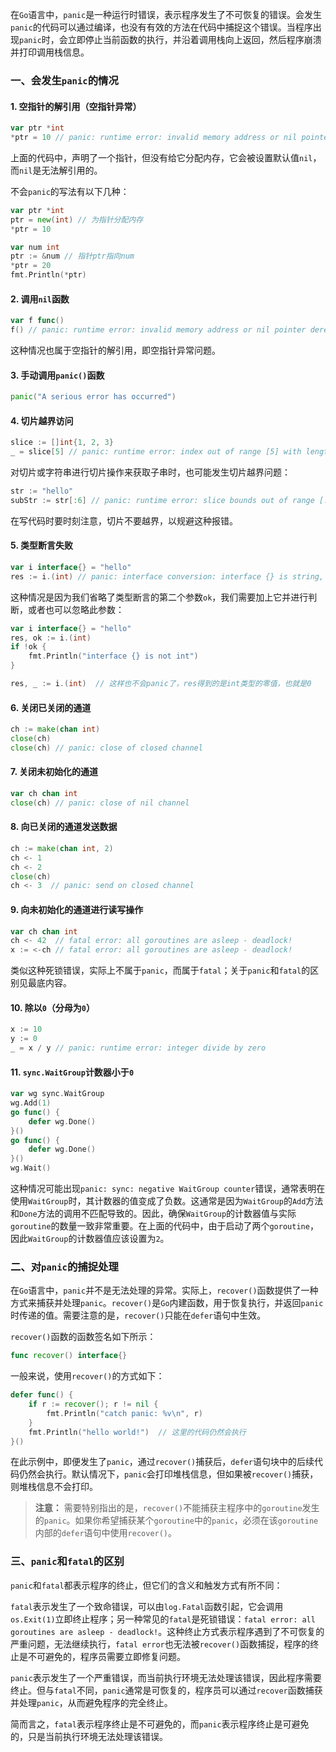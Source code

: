 在`Go`语言中，`panic`是一种运行时错误，表示程序发生了不可恢复的错误。会发生`panic`的代码可以通过编译，也没有有效的方法在代码中捕捉这个错误。当程序出现`panic`时，会立即停止当前函数的执行，并沿着调用栈向上返回，然后程序崩溃并打印调用栈信息。

### 一、会发生`panic`的情况

#### 1. 空指针的解引用（空指针异常）

```go
var ptr *int
*ptr = 10 // panic: runtime error: invalid memory address or nil pointer dereference
```

上面的代码中，声明了一个指针，但没有给它分配内存，它会被设置默认值`nil`，而`nil`是无法解引用的。

不会`panic`的写法有以下几种：

```go
var ptr *int
ptr = new(int) // 为指针分配内存
*ptr = 10

var num int
ptr := &num // 指针ptr指向num
*ptr = 20
fmt.Println(*ptr)
```

#### 2. 调用`nil`函数

```go
var f func()
f() // panic: runtime error: invalid memory address or nil pointer dereference
```

这种情况也属于空指针的解引用，即空指针异常问题。

#### 3. 手动调用`panic()`函数

```go
panic("A serious error has occurred")
```

#### 4. 切片越界访问

```go
slice := []int{1, 2, 3}
_ = slice[5] // panic: runtime error: index out of range [5] with length 3
```

对切片或字符串进行切片操作来获取子串时，也可能发生切片越界问题：

```go
str := "hello"
subStr := str[:6] // panic: runtime error: slice bounds out of range [:6] with length 5
```

在写代码时要时刻注意，切片不要越界，以规避这种报错。


#### 5. 类型断言失败

```go
var i interface{} = "hello"
res := i.(int) // panic: interface conversion: interface {} is string, not int
```

这种情况是因为我们省略了类型断言的第二个参数`ok`，我们需要加上它并进行判断，或者也可以忽略此参数：

```go
var i interface{} = "hello"
res, ok := i.(int)
if !ok {
	fmt.Println("interface {} is not int")
}

res, _ := i.(int)  // 这样也不会panic了，res得到的是int类型的零值，也就是0
```

#### 6. 关闭已关闭的通道

```go
ch := make(chan int)
close(ch)
close(ch) // panic: close of closed channel
```

#### 7. 关闭未初始化的通道

```go
var ch chan int
close(ch) // panic: close of nil channel
```

#### 8. 向已关闭的通道发送数据

```go
ch := make(chan int, 2)
ch <- 1
ch <- 2
close(ch)
ch <- 3  // panic: send on closed channel
```

#### 9. 向未初始化的通道进行读写操作

```go
var ch chan int
ch <- 42  // fatal error: all goroutines are asleep - deadlock!
x := <-ch // fatal error: all goroutines are asleep - deadlock!
```

类似这种死锁错误，实际上不属于`panic`，而属于`fatal`；关于`panic`和`fatal`的区别见最底内容。

#### 10. 除以`0`（分母为`0`）

```go
x := 10
y := 0
_ = x / y // panic: runtime error: integer divide by zero
```

#### 11. `sync.WaitGroup`计数器小于`0`

```go
var wg sync.WaitGroup
wg.Add(1)
go func() {
	defer wg.Done()
}()
go func() {
	defer wg.Done()
}()
wg.Wait()
```

这种情况可能出现`panic: sync: negative WaitGroup counter`错误，通常表明在使用`WaitGroup`时，其计数器的值变成了负数。这通常是因为`WaitGroup`的`Add`方法和`Done`方法的调用不匹配导致的。因此，确保`WaitGroup`的计数器值与实际`goroutine`的数量一致非常重要。在上面的代码中，由于启动了两个`goroutine`，因此`WaitGroup`的计数器值应该设置为`2`。

### 二、对`panic`的捕捉处理

在`Go`语言中，`panic`并不是无法处理的异常。实际上，`recover()`函数提供了一种方式来捕获并处理`panic`。`recover()`是`Go`内建函数，用于恢复执行，并返回`panic`时传递的值。需要注意的是，`recover()`只能在`defer`语句中生效。

`recover()`函数的函数签名如下所示：

```go
func recover() interface{}
```

一般来说，使用`recover()`的方式如下：

```go
defer func() {
	if r := recover(); r != nil {
		fmt.Println("catch panic: %v\n", r)
	}
    fmt.Println("hello world!")  // 这里的代码仍然会执行
}()
```

在此示例中，即便发生了`panic`，通过`recover()`捕获后，`defer`语句块中的后续代码仍然会执行。默认情况下，`panic`会打印堆栈信息，但如果被`recover()`捕获，则堆栈信息不会打印。

> **注意：** 需要特别指出的是，`recover()`不能捕获主程序中的`goroutine`发生的`panic`。如果你希望捕获某个`goroutine`中的`panic`，必须在该`goroutine`内部的`defer`语句中使用`recover()`。

### 三、`panic`和`fatal`的区别

`panic`和`fatal`都表示程序的终止，但它们的含义和触发方式有所不同：

`fatal`表示发生了一个致命错误，可以由`log.Fatal`函数引起，它会调用`os.Exit(1)`立即终止程序；另一种常见的`fatal`是死锁错误：`fatal error: all goroutines are asleep - deadlock!`。这种终止方式表示程序遇到了不可恢复的严重问题，无法继续执行，`fatal error`也无法被`recover()`函数捕捉，程序的终止是不可避免的，程序员需要立即修复问题。

`panic`表示发生了一个严重错误，而当前执行环境无法处理该错误，因此程序需要终止。但与`fatal`不同，`panic`通常是可恢复的，程序员可以通过`recover`函数捕获并处理`panic`，从而避免程序的完全终止。

简而言之，`fatal`表示程序终止是不可避免的，而`panic`表示程序终止是可避免的，只是当前执行环境无法处理该错误。

